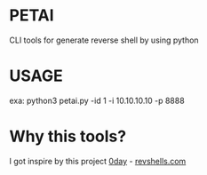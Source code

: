 # PETAI
CLI tools for generate reverse shell by using python

# USAGE
exa: python3 petai.py -id 1 -i 10.10.10.10 -p 8888

# Why this tools?
I got inspire by this project [0day](https://twitter.com/0dayCTF) - [revshells.com](https://www.revshells.com/)
